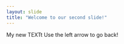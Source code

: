 ```yaml
---
layout: slide
title: "Welcome to our second slide!"
---
```

My new TEXTt
Use the left arrow to go back!
